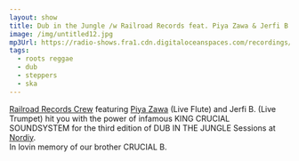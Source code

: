```yaml
---
layout: show
title: Dub in the Jungle /w Railroad Records feat. Piya Zawa & Jerfi B
image: /img/untitled12.jpg
mp3Url: https://radio-shows.fra1.cdn.digitaloceanspaces.com/recordings/railroad-records/stream_20240921-192014_railroad-records_dubinthejungle_edit.mp3
tags:
  - roots reggae
  - dub
  - steppers
  - ska
---
```

[Railroad Records Crew](https://www.instagram.com/railroad_records/) featuring [Piya Zawa](https://www.instagram.com/piyazawa/) (Live Flute) and Jerfi B. (Live Trumpet) hit you with the power of infamous KING CRUCIAL SOUNDSYSTEM for the third edition of DUB IN THE JUNGLE Sessions at [Nordiy](https://www.instagram.com/betonfreude21/).  
In lovin memory of our brother CRUCIAL B.